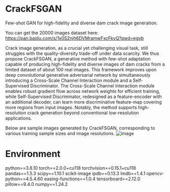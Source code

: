 # CrackFSGAN
Few-shot GAN for high-fidelity and diverse dam crack image generation.

You can get the 20000 images dataset here:
https://pan.baidu.com/s/1x0S2njh6DVMramwFxcFkvQ?pwd=egvb 

Crack image generation, as a crucial yet challenging visual task, still struggles with the quality-diversity trade-off under data scarcity. We thus propose CrackFSGAN, a generative method with few-shot adaptation capable of producing high-fidelity and diverse images of dam cracks from a limited dataset of about 100 real images. This framework improves upon deep convolutional generative adversarial network by simultaneously introducing a Cross-Scale Channel Interaction module and a Self-Supervised Discriminator. The Cross-Scale Channel Interaction module enables robust gradient flow across network weights for efficient training, while Self-Supervised Discriminator, redesigned as a feature-encoder with an additional decoder, can learn more discriminative feature-map covering more regions from input images. Notably, the method supports high-resolution crack generation beyond conventional low-resolution applications. 

Below are sample images generated by CrackFSGAN, corresponding to various training sample sizes and image resolutions.
![image](https://github.com/Zeusward1939/CrackFSGAN/blob/main/Example%20of%20Crack%20Image%20Generation_low.jpg)

# Environment
  python==3.8.10
  torch==2.0.0+cu118
  torchvision==0.15.1+cu118
  pandas==1.5.3
  scipy==1.10.1
  scikit-image
  ipdb==0.13.3
  lmdb==1.4.1
  opencv-python==4.5.4.60
  easing-functions==1.0.4
  tensorboard==2.12.0
  pillow==9.4.0
  numpy==1.24.2
